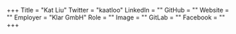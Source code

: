 +++
Title = "Kat Liu"
Twitter = "kaatloo"
LinkedIn = ""
GitHub = ""
Website = ""
Employer = "Klar GmbH"
Role = ""
Image = ""
GitLab = ""
Facebook = ""
+++
